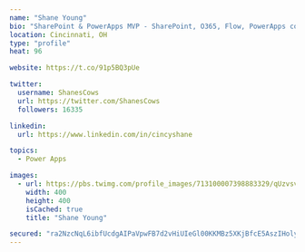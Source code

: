 ```yaml
---
name: "Shane Young"
bio: "SharePoint & PowerApps MVP - SharePoint, O365, Flow, PowerApps consulting? @PowerApps911 | Pure Snark? You found it."
location: Cincinnati, OH
type: "profile"
heat: 96

website: https://t.co/91p5BQ3pUe

twitter:
  username: ShanesCows
  url: https://twitter.com/ShanesCows
  followers: 16335

linkedin:
  url: https://www.linkedin.com/in/cincyshane

topics:
  - Power Apps

images:
  - url: https://pbs.twimg.com/profile_images/713100007398883329/qUzvsvQ3_400x400.jpg
    width: 400
    height: 400
    isCached: true
    title: "Shane Young"

secured: "ra2NzcNqL6ibfUcdgAIPaVpwFB7d2vHiUIeGl00KKMBz5XKjBfcE5AszIHolyADAKk3kHpxJuOZEbxEvFlTw7OZelKx8xVEkGyZmhyeR04D6HpMBf6gZ4rxN5PtOjtEbHl+UHGyIOWoqPXiaQYonZTN8lJ8L5Wjm8jUadyf8gBj1CByIBXEyXEioCNb4Neb8xcxqcptf5rm/gSYmmiIDTWN4yQKXdChDXrCmUXjxO2LUS1JJ+A+n/B0aopa1myJoS7reK+h2V8hVLUfGQo71l0sLlnJ8K9Zx65kHQaufkFiJJBeKULX7K0RhcCazpUcVcxjMZzSE5hvmYoJHZSRO1E8wNHxGkb+Nu0fxp6tI0WvZfGshqzdVbYLuycOUIuJ4XVJ65jpQ7yzmIqGelR09m8+Ujmmm4oE8rz0KTKbG58c=;ghBcYrw+S4pDp5tjIANPYA=="
---
```


